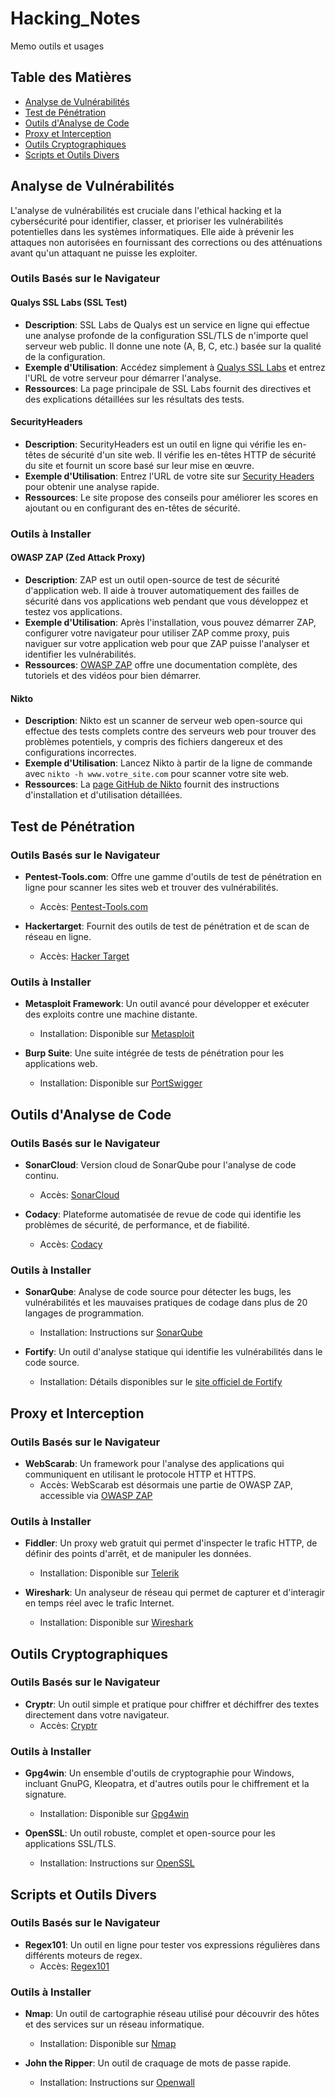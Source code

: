 # Hacking_Notes
Memo outils et usages

## Table des Matières

- [Analyse de Vulnérabilités](#analyse-de-vulnérabilités)
- [Test de Pénétration](#test-de-pénétration)
- [Outils d'Analyse de Code](#outils-danalyse-de-code)
- [Proxy et Interception](#proxy-et-interception)
- [Outils Cryptographiques](#outils-cryptographiques)
- [Scripts et Outils Divers](#scripts-et-outils-divers)

## Analyse de Vulnérabilités

L'analyse de vulnérabilités est cruciale dans l'ethical hacking et la cybersécurité pour identifier, classer, et prioriser les vulnérabilités potentielles dans les systèmes informatiques. Elle aide à prévenir les attaques non autorisées en fournissant des corrections ou des atténuations avant qu'un attaquant ne puisse les exploiter.

### Outils Basés sur le Navigateur

#### Qualys SSL Labs (SSL Test)

- **Description**: SSL Labs de Qualys est un service en ligne qui effectue une analyse profonde de la configuration SSL/TLS de n'importe quel serveur web public. Il donne une note (A, B, C, etc.) basée sur la qualité de la configuration.
- **Exemple d'Utilisation**: Accédez simplement à [Qualys SSL Labs](https://www.ssllabs.com/ssltest/) et entrez l'URL de votre serveur pour démarrer l'analyse.
- **Ressources**: La page principale de SSL Labs fournit des directives et des explications détaillées sur les résultats des tests.

#### SecurityHeaders

- **Description**: SecurityHeaders est un outil en ligne qui vérifie les en-têtes de sécurité d'un site web. Il vérifie les en-têtes HTTP de sécurité du site et fournit un score basé sur leur mise en œuvre.
- **Exemple d'Utilisation**: Entrez l'URL de votre site sur [Security Headers](https://securityheaders.com/) pour obtenir une analyse rapide.
- **Ressources**: Le site propose des conseils pour améliorer les scores en ajoutant ou en configurant des en-têtes de sécurité.

### Outils à Installer

#### OWASP ZAP (Zed Attack Proxy)

- **Description**: ZAP est un outil open-source de test de sécurité d'application web. Il aide à trouver automatiquement des failles de sécurité dans vos applications web pendant que vous développez et testez vos applications.
- **Exemple d'Utilisation**: Après l'installation, vous pouvez démarrer ZAP, configurer votre navigateur pour utiliser ZAP comme proxy, puis naviguer sur votre application web pour que ZAP puisse l'analyser et identifier les vulnérabilités.
- **Ressources**: [OWASP ZAP](https://www.zaproxy.org/download/) offre une documentation complète, des tutoriels et des vidéos pour bien démarrer.

#### Nikto

- **Description**: Nikto est un scanner de serveur web open-source qui effectue des tests complets contre des serveurs web pour trouver des problèmes potentiels, y compris des fichiers dangereux et des configurations incorrectes.
- **Exemple d'Utilisation**: Lancez Nikto à partir de la ligne de commande avec `nikto -h www.votre_site.com` pour scanner votre site web.
- **Ressources**: La [page GitHub de Nikto](https://github.com/sullo/nikto) fournit des instructions d'installation et d'utilisation détaillées.

## Test de Pénétration

### Outils Basés sur le Navigateur

- **Pentest-Tools.com**: Offre une gamme d'outils de test de pénétration en ligne pour scanner les sites web et trouver des vulnérabilités.
  - Accès: [Pentest-Tools.com](https://pentest-tools.com/)

- **Hackertarget**: Fournit des outils de test de pénétration et de scan de réseau en ligne.
  - Accès: [Hacker Target](https://hackertarget.com/)

### Outils à Installer

- **Metasploit Framework**: Un outil avancé pour développer et exécuter des exploits contre une machine distante.
  - Installation: Disponible sur [Metasploit](https://www.metasploit.com/download)

- **Burp Suite**: Une suite intégrée de tests de pénétration pour les applications web.
  - Installation: Disponible sur [PortSwigger](https://portswigger.net/burp/communitydownload)

## Outils d'Analyse de Code

### Outils Basés sur le Navigateur

- **SonarCloud**: Version cloud de SonarQube pour l'analyse de code continu.
  - Accès: [SonarCloud](https://sonarcloud.io/)

- **Codacy**: Plateforme automatisée de revue de code qui identifie les problèmes de sécurité, de performance, et de fiabilité.
  - Accès: [Codacy](https://www.codacy.com/)

### Outils à Installer

- **SonarQube**: Analyse de code source pour détecter les bugs, les vulnérabilités et les mauvaises pratiques de codage dans plus de 20 langages de programmation.
  - Installation: Instructions sur [SonarQube](https://www.sonarqube.org/downloads/)

- **Fortify**: Un outil d'analyse statique qui identifie les vulnérabilités dans le code source.
  - Installation: Détails disponibles sur le [site officiel de Fortify](https://www.microfocus.com/en-us/cyberres/application-security/static-code-analyzer)

## Proxy et Interception

### Outils Basés sur le Navigateur

- **WebScarab**: Un framework pour l'analyse des applications qui communiquent en utilisant le protocole HTTP et HTTPS.
  - Accès: WebScarab est désormais une partie de OWASP ZAP, accessible via [OWASP ZAP](https://www.zaproxy.org/docs/desktop/addons/webscarab/)

### Outils à Installer

- **Fiddler**: Un proxy web gratuit qui permet d'inspecter le trafic HTTP, de définir des points d'arrêt, et de manipuler les données.
  - Installation: Disponible sur [Telerik](https://www.telerik.com/download/fiddler)

- **Wireshark**: Un analyseur de réseau qui permet de capturer et d'interagir en temps réel avec le trafic Internet.
  - Installation: Disponible sur [Wireshark](https://www.wireshark.org/download.html)

## Outils Cryptographiques

### Outils Basés sur le Navigateur

- **Cryptr**: Un outil simple et pratique pour chiffrer et déchiffrer des textes directement dans votre navigateur.
  - Accès: [Cryptr](https://cryptr.co/)

### Outils à Installer

- **Gpg4win**: Un ensemble d'outils de cryptographie pour Windows, incluant GnuPG, Kleopatra, et d'autres outils pour le chiffrement et la signature.
  - Installation: Disponible sur [Gpg4win](https://www.gpg4win.org/download.html)

- **OpenSSL**: Un outil robuste, complet et open-source pour les applications SSL/TLS.
  - Installation: Instructions sur [OpenSSL](https://www.openssl.org/source/)

## Scripts et Outils Divers

### Outils Basés sur le Navigateur

- **Regex101**: Un outil en ligne pour tester vos expressions régulières dans différents moteurs de regex.
  - Accès: [Regex101](https://regex101.com/)

### Outils à Installer

- **Nmap**: Un outil de cartographie réseau utilisé pour découvrir des hôtes et des services sur un réseau informatique.
  - Installation: Disponible sur [Nmap](https://nmap.org/download.html)

- **John the Ripper**: Un outil de craquage de mots de passe rapide.
  - Installation: Instructions sur [Openwall](https://www.openwall.com/john/)

